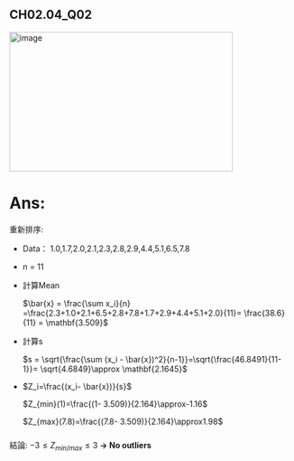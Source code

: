 ## CH02.04_Q02
<img width="396" height="247" alt="image" src="https://github.com/user-attachments/assets/a148a729-836c-40af-8baa-9472dc0e4522" />

# Ans:
重新排序:
- Data： 1.0,1.7,2.0,2.1,2.3,2.8,2.9,4.4,5.1,6.5,7.8
- n = 11

- 計算Mean
  
  $\bar{x} = \frac{\sum x_i}{n} =\frac{2.3+1.0+2.1+6.5+2.8+7.8+1.7+2.9+4.4+5.1+2.0}{11}=  \frac{38.6}{11} = \mathbf{3.509}$

- 計算s

  $s = \sqrt{\frac{\sum (x_i - \bar{x})^2}{n-1}}=\sqrt{\frac{46.8491}{11-1}}= \sqrt{4.6849\}\approx \mathbf{2.1645}\$

- $Z_i=\frac{(x_i- \bar{x})}{s}$

  $Z_{min}(1)=\frac{(1- 3.509)}{2.164}\approx-1.16$

  $Z_{max}(7.8)=\frac{(7.8- 3.509)}{2.164}\approx1.98$  
  
  
###
結論:   $-3 \leq Z_{min/max}\leq3$   **→ No outliers** 
       
        
       

